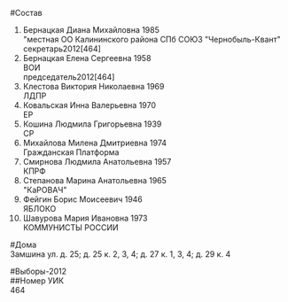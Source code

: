 #Состав  
1. Бернацкая Диана Михайловна 1985  
    "местная ОО Калининского района СПб СОЮЗ "Чернобыль-Квант"  
    секретарь2012[464]  
2. Бернацкая Елена Сергеевна 1958  
    ВОИ  
    председатель2012[464]  
3. Клестова Виктория Николаевна 1969  
    ЛДПР  
4. Ковальская Инна Валерьевна 1970  
    ЕР  
5. Кошина Людмила Григорьевна 1939  
    СР  
6. Михайлова Милена Дмитриевна 1974  
    Гражданская Платформа  
7. Смирнова Людмила Анатольевна 1957  
    КПРФ  
8. Степанова Марина Анатольевна 1965  
    "КаРОВАЧ"  
9. Фейгин Борис Моисеевич 1946  
    ЯБЛОКО  
10. Шавурова Мария Ивановна 1973  
    КОММУНИСТЫ РОССИИ  
  
#Дома  
Замшина ул. д. 25; д. 25 к. 2, 3, 4; д. 27 к. 1, 3, 4; д. 29 к. 4  
  
#Выборы-2012  
##Номер УИК  
464  
